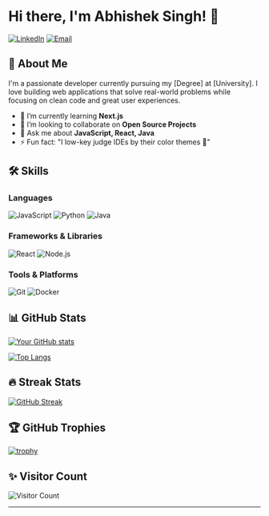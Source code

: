 # Hi there, I'm Abhishek Singh! 👋

[![LinkedIn](https://img.shields.io/badge/LinkedIn-0077B5?style=for-the-badge&logo=linkedin&logoColor=white)](https://www.linkedin.com/in/abhishek-singh-94533017b/)
[![Email](https://img.shields.io/badge/Gmail-D14836?style=for-the-badge&logo=gmail&logoColor=white)](mailto:abhisheksinghd45@gmail.com)

## 🚀 About Me
I'm a passionate developer currently pursuing my [Degree] at [University]. I love building web applications that solve real-world problems while focusing on clean code and great user experiences.

- 🌱 I’m currently learning **Next.js**
- 👯 I’m looking to collaborate on **Open Source Projects**
- 💬 Ask me about **JavaScript, React, Java**
- ⚡ Fun fact: "I low-key judge IDEs by their color themes 🌈"

## 🛠️ Skills
### Languages
![JavaScript](https://img.shields.io/badge/JavaScript-F7DF1E?style=for-the-badge&logo=javascript&logoColor=black)
![Python](https://img.shields.io/badge/Python-3776AB?style=for-the-badge&logo=python&logoColor=white)
![Java](https://img.shields.io/badge/Java-ED8B00?style=for-the-badge&logo=openjdk&logoColor=white)

### Frameworks & Libraries
![React](https://img.shields.io/badge/React-20232A?style=for-the-badge&logo=react&logoColor=61DAFB)
![Node.js](https://img.shields.io/badge/Node.js-43853D?style=for-the-badge&logo=node.js&logoColor=white)

### Tools & Platforms
![Git](https://img.shields.io/badge/Git-F05032?style=for-the-badge&logo=git&logoColor=white)
![Docker](https://img.shields.io/badge/Docker-2496ED?style=for-the-badge&logo=docker&logoColor=white)

## 📊 GitHub Stats
[![Your GitHub stats](https://github-readme-stats.vercel.app/api?username=yourusername&show_icons=true&theme=radical)](https://github.com/yourusername)

[![Top Langs](https://github-readme-stats.vercel.app/api/top-langs/?username=yourusername&layout=compact&theme=radical)](https://github.com/yourusername)

## 🔥 Streak Stats
[![GitHub Streak](https://streak-stats.demolab.com?user=yourusername&theme=radical)](https://git.io/streak-stats)


## 🏆 GitHub Trophies
[![trophy](https://github-profile-trophy.vercel.app/?username=yourusername&theme=onedark)](https://github.com/ryo-ma/github-profile-trophy)

## ✨ Visitor Count
![Visitor Count](https://profile-counter.glitch.me/yourusername/count.svg)

---
